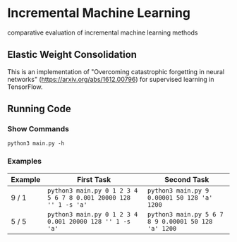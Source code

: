 # Incremental Machine Learning
comparative evaluation of incremental machine learning methods

## Elastic Weight Consolidation
This is an implementation of "Overcoming catastrophic forgetting in neural networks" (https://arxiv.org/abs/1612.00796) for supervised learning in TensorFlow.

## Running Code

### Show Commands

`python3 main.py -h`

### Examples

| Example | First Task | Second Task |
| ------------- | ------------- | ------------- |
| 9 / 1 | `python3 main.py 0 1 2 3 4 5 6 7 8 0.001 20000 128 '' 1 -s 'a'` | `python3 main.py 9 0.00001 50 128 'a' 1200`
| 5 / 5 | `python3 main.py 0 1 2 3 4 0.001 20000 128 '' 1 -s 'a'` | `python3 main.py 5 6 7 8 9 0.00001 50 128 'a' 1200`
